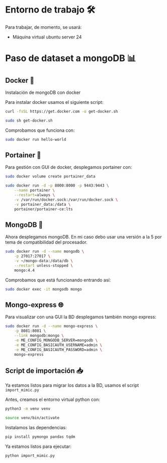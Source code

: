 # Entorno de trabajo 🛠️

Para trabajar, de momento, se usará:

- Máquina virtual ubuntu server 24

# Paso de dataset a mongoDB 📊

## Docker 🐳

Instalación de mongoDB con docker

Para instalar docker usamos el siguiente script:

```bash
curl -fsSL https://get.docker.com -o get-docker.sh
```

```bash
sudo sh get-docker.sh
```

Comprobamos que funciona con:

```bash
sudo docker run hello-world
```

## Portainer 🚢

Para gestión con GUI de docker, desplegamos portainer con:

```bash
sudo docker volume create portainer_data
```

```bash
sudo docker run -d -p 8000:8000 -p 9443:9443 \
    --name portainer \
    --restart=always \
    -v /var/run/docker.sock:/var/run/docker.sock \
    -v portainer_data:/data \
    portainer/portainer-ce:lts
```

## MongoDB 🍃

Ahora desplegamos mongoDB. En mi caso debo usar una versión a la 5 por tema de compatibilidad del procesador.

```bash
sudo docker run -d --name mongodb \
    -p 27017:27017 \
    -v ~/mongo-data:/data/db \
    --restart unless-stopped \
    mongo:4.4
```

Comprobamos que está funcionando entrando así:

```bash
sudo docker exec -it mongodb mongo
```

## Mongo-express 🌐

Para visualizar con una GUI la BD desplegamos también mongo express:

```bash
sudo docker run -d --name mongo-express \
    -p 8081:8081 \
    --link mongodb:mongo \
    -e ME_CONFIG_MONGODB_SERVER=mongodb \
    -e ME_CONFIG_BASICAUTH_USERNAME=admin \
    -e ME_CONFIG_BASICAUTH_PASSWORD=admin \
    mongo-express
```

## Script de importación 📥

Ya estamos listos para migrar los datos a la BD, usamos el script `import_mimic.py`

Antes, creamos el entorno virtual python con:

```bash
python3 -m venv venv
```

```bash
source venv/bin/activate
```

Instalamos las dependencias:

```bash
pip install pymongo pandas tqdm
```

Ya estamos listos para ejecutar:

```bash
python import_mimic.py
```